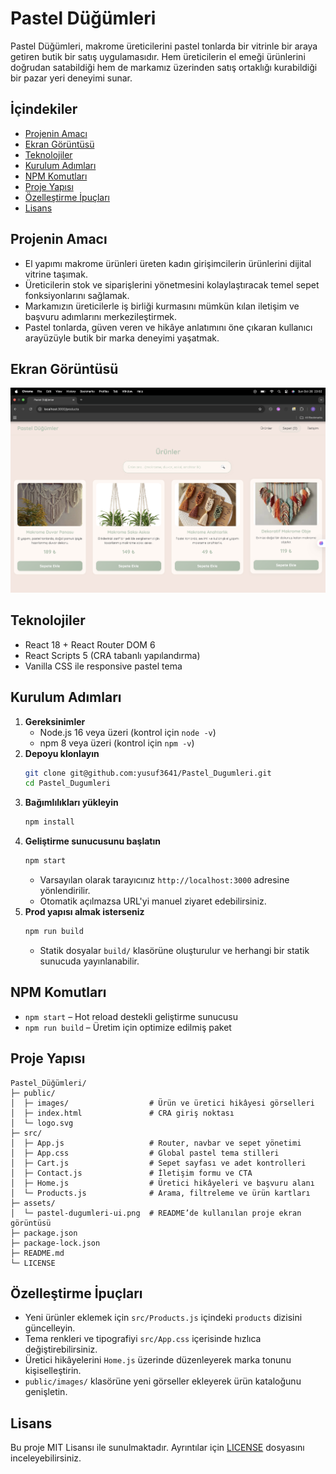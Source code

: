 # Pastel Düğümleri

Pastel Düğümleri, makrome üreticilerini pastel tonlarda bir vitrinle bir araya getiren butik bir satış uygulamasıdır. Hem üreticilerin el emeği ürünlerini doğrudan satabildiği hem de markamız üzerinden satış ortaklığı kurabildiği bir pazar yeri deneyimi sunar.

## İçindekiler
- [Projenin Amacı](#projenin-amacı)
- [Ekran Görüntüsü](#ekran-görüntüsü)
- [Teknolojiler](#teknolojiler)
- [Kurulum Adımları](#kurulum-adımları)
- [NPM Komutları](#npm-komutları)
- [Proje Yapısı](#proje-yapısı)
- [Özelleştirme İpuçları](#özelleştirme-ipuçları)
- [Lisans](#lisans)

## Projenin Amacı
- El yapımı makrome ürünleri üreten kadın girişimcilerin ürünlerini dijital vitrine taşımak.
- Üreticilerin stok ve siparişlerini yönetmesini kolaylaştıracak temel sepet fonksiyonlarını sağlamak.
- Markamızın üreticilerle iş birliği kurmasını mümkün kılan iletişim ve başvuru adımlarını merkezileştirmek.
- Pastel tonlarda, güven veren ve hikâye anlatımını öne çıkaran kullanıcı arayüzüyle butik bir marka deneyimi yaşatmak.

## Ekran Görüntüsü
![Pastel Düğümleri ürün sayfası](assets/pastel-dugumleri-ui.png)

## Teknolojiler
- React 18 + React Router DOM 6
- React Scripts 5 (CRA tabanlı yapılandırma)
- Vanilla CSS ile responsive pastel tema

## Kurulum Adımları
1. **Gereksinimler**
   - Node.js 16 veya üzeri (kontrol için `node -v`)
   - npm 8 veya üzeri (kontrol için `npm -v`)
2. **Depoyu klonlayın**
   ```bash
   git clone git@github.com:yusuf3641/Pastel_Dugumleri.git
   cd Pastel_Dugumleri
   ```
3. **Bağımlılıkları yükleyin**
   ```bash
   npm install
   ```
4. **Geliştirme sunucusunu başlatın**
   ```bash
   npm start
   ```
   - Varsayılan olarak tarayıcınız `http://localhost:3000` adresine yönlendirilir.
   - Otomatik açılmazsa URL'yi manuel ziyaret edebilirsiniz.
5. **Prod yapısı almak isterseniz**
   ```bash
   npm run build
   ```
   - Statik dosyalar `build/` klasörüne oluşturulur ve herhangi bir statik sunucuda yayınlanabilir.

## NPM Komutları
- `npm start` – Hot reload destekli geliştirme sunucusu
- `npm run build` – Üretim için optimize edilmiş paket

## Proje Yapısı
```text
Pastel_Düğümleri/
├─ public/
│  ├─ images/                  # Ürün ve üretici hikâyesi görselleri
│  ├─ index.html               # CRA giriş noktası
│  └─ logo.svg
├─ src/
│  ├─ App.js                   # Router, navbar ve sepet yönetimi
│  ├─ App.css                  # Global pastel tema stilleri
│  ├─ Cart.js                  # Sepet sayfası ve adet kontrolleri
│  ├─ Contact.js               # İletişim formu ve CTA
│  ├─ Home.js                  # Üretici hikâyeleri ve başvuru alanı
│  └─ Products.js              # Arama, filtreleme ve ürün kartları
├─ assets/
│  └─ pastel-dugumleri-ui.png  # README’de kullanılan proje ekran görüntüsü
├─ package.json
├─ package-lock.json
├─ README.md
└─ LICENSE
```

## Özelleştirme İpuçları
- Yeni ürünler eklemek için `src/Products.js` içindeki `products` dizisini güncelleyin.
- Tema renkleri ve tipografiyi `src/App.css` içerisinde hızlıca değiştirebilirsiniz.
- Üretici hikâyelerini `Home.js` üzerinde düzenleyerek marka tonunu kişiselleştirin.
- `public/images/` klasörüne yeni görseller ekleyerek ürün kataloğunu genişletin.

## Lisans
Bu proje MIT Lisansı ile sunulmaktadır. Ayrıntılar için [LICENSE](LICENSE) dosyasını inceleyebilirsiniz.

